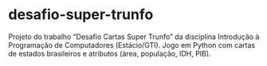 # desafio-super-trunfo
Projeto do trabalho “Desafio Cartas Super Trunfo” da disciplina Introdução à Programação de Computadores (Estácio/GTI). Jogo em Python com cartas de estados brasileiros e atributos (área, população, IDH, PIB).
